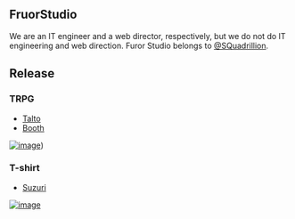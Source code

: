 ## FruorStudio

We are an IT engineer and a web director, respectively, but we do not do IT engineering and web direction. Furor Studio belongs to [@SQuadrillion](https://github.com/SQuadrillion).

## Release 

### TRPG

- [Talto](https://talto.cc/)
- [Booth](https://fruor-studio.booth.pm/)

[![image](https://user-images.githubusercontent.com/7000978/235330648-44751f6e-02bc-48cb-87df-fc7805742bb5.png)](https://talto.cc/))

### T-shirt

- [Suzuri](https://suzuri.jp/FruorWorks)

[![image](https://user-images.githubusercontent.com/7000978/235330598-da202bce-7b69-427d-8049-db9aea2c29d2.png)](https://suzuri.jp/FruorWorks)
